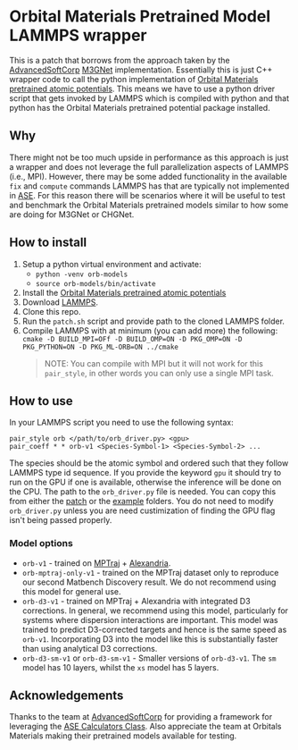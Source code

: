 # Orbital Materials Pretrained Model LAMMPS wrapper

This is a patch that borrows from the approach taken by the [AdvancedSoftCorp](https://github.com/advancesoftcorp/lammps) [M3GNet](https://github.com/advancesoftcorp/lammps/tree/based-on-lammps_2Aug2023/src/ML-M3GNET) implementation. Essentially this is just C++ wrapper code to call the python implementation of [Orbital Materials pretrained atomic potentials](https://github.com/orbital-materials/orb-models). This means we have to use a python driver script that gets invoked by LAMMPS which is compiled with python and that python has the Orbital Materials pretrained potential package installed.

## Why
There might not be too much upside in performance as this approach is just a wrapper and does not leverage the full parallelization aspects of LAMMPS (i.e., MPI). However, there may be some added functionality in the available `fix` and `compute` commands LAMMPS has that are typically not implemented in [ASE](https://wiki.fysik.dtu.dk/ase). For this reason there will be scenarios where it will be useful to test and benchmark the Orbital Materials pretrained models similar to how some are doing for M3GNet or CHGNet.

## How to install
1. Setup a python virtual environment and activate:
   - `python -venv orb-models`
   - `source orb-models/bin/activate`
3. Install the [Orbital Materials pretrained atomic potentials](https://github.com/orbital-materials/orb-models)
4. Download [LAMMPS](https://lammps.org).
5. Clone this repo.
6. Run the `patch.sh` script and provide path to the cloned LAMMPS folder.
7. Compile LAMMPS with at minimum (you can add more) the following: `cmake -D BUILD_MPI=OFf -D BUILD_OMP=ON -D PKG_OMP=ON -D PKG_PYTHON=ON -D PKG_ML-ORB=ON ../cmake`
   > NOTE: You can compile with MPI but it will not work for this `pair_style`, in other words you can only use a single MPI task.

## How to use

In your LAMMPS script you need to use the following syntax:

```
pair_style orb </path/to/orb_driver.py> <gpu>
pair_coeff * * orb-v1 <Species-Symbol-1> <Species-Symbol-2> ...
```

The species should be the atomic symbol and ordered such that they follow LAMMPS type id sequence. If you provide the keyword `gpu` it should try to run on the GPU if one is available, otherwise the inference will be done on the CPU. The path to the `orb_driver.py` file is needed. You can copy this from either the [patch](patch) or the [example](example) folders. You do not need to modify `orb_driver.py` unless you are need custimization of finding the GPU flag isn't being passed properly.


### Model options

- `orb-v1` - trained on [MPTraj](https://figshare.com/articles/dataset/Materials_Project_Trjectory_MPtrj_Dataset/23713842?file=41619375) + [Alexandria](https://alexandria.icams.rub.de/).
- `orb-mptraj-only-v1` - trained on the MPTraj dataset only to reproduce our second Matbench Discovery result. We do not recommend using this model for general use.
- `orb-d3-v1` - trained on MPTraj + Alexandria with integrated D3 corrections. In general, we recommend using this model, particularly for systems where dispersion interactions are important. This model was trained to predict D3-corrected targets and hence is the same speed as `orb-v1`. Incorporating D3 into the model like this is substantially faster than using analytical D3 corrections.
- `orb-d3-sm-v1` or `orb-d3-sm-v1` - Smaller versions of `orb-d3-v1`. The `sm` model has 10 layers, whilst the `xs` model has 5 layers.

## Acknowledgements
Thanks to the team at [AdvancedSoftCorp](https://www.advancesoft.jp/) for providing a framework for leveraging the [ASE Calculators Class](https://wiki.fysik.dtu.dk/ase/ase/calculators/calculators.html#calculators). Also appreciate the team at Orbitals Materials making their pretrained models available for testing.
